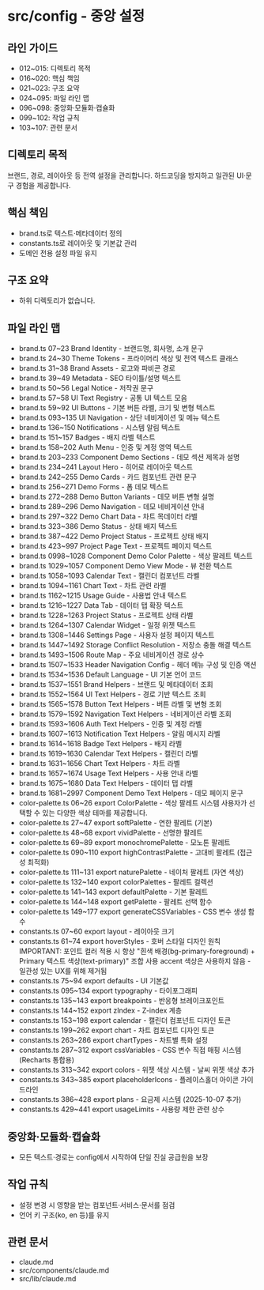 # src/config - 중앙 설정

## 라인 가이드
- 012~015: 디렉토리 목적
- 016~020: 핵심 책임
- 021~023: 구조 요약
- 024~095: 파일 라인 맵
- 096~098: 중앙화·모듈화·캡슐화
- 099~102: 작업 규칙
- 103~107: 관련 문서

## 디렉토리 목적
브랜드, 경로, 레이아웃 등 전역 설정을 관리합니다.
하드코딩을 방지하고 일관된 UI·문구 경험을 제공합니다.

## 핵심 책임
- brand.ts로 텍스트·메타데이터 정의
- constants.ts로 레이아웃 및 기본값 관리
- 도메인 전용 설정 파일 유지

## 구조 요약
- 하위 디렉토리가 없습니다.

## 파일 라인 맵
- brand.ts 07~23 Brand Identity - 브랜드명, 회사명, 소개 문구
- brand.ts 24~30 Theme Tokens - 프라이머리 색상 및 전역 텍스트 클래스
- brand.ts 31~38 Brand Assets - 로고와 파비콘 경로
- brand.ts 39~49 Metadata - SEO 타이틀/설명 텍스트
- brand.ts 50~56 Legal Notice - 저작권 문구
- brand.ts 57~58 UI Text Registry - 공통 UI 텍스트 모음
- brand.ts 59~92 UI Buttons - 기본 버튼 라벨, 크기 및 변형 텍스트
- brand.ts 093~135 UI Navigation - 상단 네비게이션 및 메뉴 텍스트
- brand.ts 136~150 Notifications - 시스템 알림 텍스트
- brand.ts 151~157 Badges - 배지 라벨 텍스트
- brand.ts 158~202 Auth Menu - 인증 및 계정 영역 텍스트
- brand.ts 203~233 Component Demo Sections - 데모 섹션 제목과 설명
- brand.ts 234~241 Layout Hero - 히어로 레이아웃 텍스트
- brand.ts 242~255 Demo Cards - 카드 컴포넌트 관련 문구
- brand.ts 256~271 Demo Forms - 폼 데모 텍스트
- brand.ts 272~288 Demo Button Variants - 데모 버튼 변형 설명
- brand.ts 289~296 Demo Navigation - 데모 네비게이션 안내
- brand.ts 297~322 Demo Chart Data - 차트 목데이터 라벨
- brand.ts 323~386 Demo Status - 상태 배지 텍스트
- brand.ts 387~422 Demo Project Status - 프로젝트 상태 배지
- brand.ts 423~997 Project Page Text - 프로젝트 페이지 텍스트
- brand.ts 0998~1028 Component Demo Color Palette - 색상 팔레트 텍스트
- brand.ts 1029~1057 Component Demo View Mode - 뷰 전환 텍스트
- brand.ts 1058~1093 Calendar Text - 캘린더 컴포넌트 라벨
- brand.ts 1094~1161 Chart Text - 차트 관련 라벨
- brand.ts 1162~1215 Usage Guide - 사용법 안내 텍스트
- brand.ts 1216~1227 Data Tab - 데이터 탭 확장 텍스트
- brand.ts 1228~1263 Project Status - 프로젝트 상태 라벨
- brand.ts 1264~1307 Calendar Widget - 일정 위젯 텍스트
- brand.ts 1308~1446 Settings Page - 사용자 설정 페이지 텍스트
- brand.ts 1447~1492 Storage Conflict Resolution - 저장소 충돌 해결 텍스트
- brand.ts 1493~1506 Route Map - 주요 네비게이션 경로 상수
- brand.ts 1507~1533 Header Navigation Config - 헤더 메뉴 구성 및 인증 액션
- brand.ts 1534~1536 Default Language - UI 기본 언어 코드
- brand.ts 1537~1551 Brand Helpers - 브랜드 및 메타데이터 조회
- brand.ts 1552~1564 UI Text Helpers - 경로 기반 텍스트 조회
- brand.ts 1565~1578 Button Text Helpers - 버튼 라벨 및 변형 조회
- brand.ts 1579~1592 Navigation Text Helpers - 네비게이션 라벨 조회
- brand.ts 1593~1606 Auth Text Helpers - 인증 및 계정 라벨
- brand.ts 1607~1613 Notification Text Helpers - 알림 메시지 라벨
- brand.ts 1614~1618 Badge Text Helpers - 배지 라벨
- brand.ts 1619~1630 Calendar Text Helpers - 캘린더 라벨
- brand.ts 1631~1656 Chart Text Helpers - 차트 라벨
- brand.ts 1657~1674 Usage Text Helpers - 사용 안내 라벨
- brand.ts 1675~1680 Data Text Helpers - 데이터 탭 라벨
- brand.ts 1681~2997 Component Demo Text Helpers - 데모 페이지 문구
- color-palette.ts 06~26 export ColorPalette - 색상 팔레트 시스템 사용자가 선택할 수 있는 다양한 색상 테마를 제공합니다.
- color-palette.ts 27~47 export softPalette - 연한 팔레트 (기본)
- color-palette.ts 48~68 export vividPalette - 선명한 팔레트
- color-palette.ts 69~89 export monochromePalette - 모노톤 팔레트
- color-palette.ts 090~110 export highContrastPalette - 고대비 팔레트 (접근성 최적화)
- color-palette.ts 111~131 export naturePalette - 네이처 팔레트 (자연 색상)
- color-palette.ts 132~140 export colorPalettes - 팔레트 컬렉션
- color-palette.ts 141~143 export defaultPalette - 기본 팔레트
- color-palette.ts 144~148 export getPalette - 팔레트 선택 함수
- color-palette.ts 149~177 export generateCSSVariables - CSS 변수 생성 함수
- constants.ts 07~60 export layout - 레이아웃 크기
- constants.ts 61~74 export hoverStyles - 호버 스타일 디자인 원칙 IMPORTANT: 포인트 컬러 적용 시 항상 "흰색 배경(bg-primary-foreground) + Primary 텍스트 색상(text-primary)" 조합 사용 accent 색상은 사용하지 않음 - 일관성 있는 UX를 위해 제거됨
- constants.ts 75~94 export defaults - UI 기본값
- constants.ts 095~134 export typography - 타이포그래피
- constants.ts 135~143 export breakpoints - 반응형 브레이크포인트
- constants.ts 144~152 export zIndex - Z-index 계층
- constants.ts 153~198 export calendar - 캘린더 컴포넌트 디자인 토큰
- constants.ts 199~262 export chart - 차트 컴포넌트 디자인 토큰
- constants.ts 263~286 export chartTypes - 차트별 특화 설정
- constants.ts 287~312 export cssVariables - CSS 변수 직접 매핑 시스템 (Recharts 통합용)
- constants.ts 313~342 export colors - 위젯 색상 시스템 - 날씨 위젯 색상 추가
- constants.ts 343~385 export placeholderIcons - 플레이스홀더 아이콘 가이드라인
- constants.ts 386~428 export plans - 요금제 시스템 (2025-10-07 추가)
- constants.ts 429~441 export usageLimits - 사용량 제한 관련 상수

## 중앙화·모듈화·캡슐화
- 모든 텍스트·경로는 config에서 시작하여 단일 진실 공급원을 보장

## 작업 규칙
- 설정 변경 시 영향을 받는 컴포넌트·서비스·문서를 점검
- 언어 키 구조(ko, en 등)를 유지

## 관련 문서
- claude.md
- src/components/claude.md
- src/lib/claude.md
